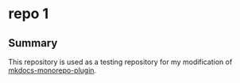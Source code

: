 # repo 1

## Summary

This repository is used as a testing repository for my modification of [mkdocs-monorepo-plugin](https://github.com/emil-jacero/mkdocs-monorepo-plugin).
